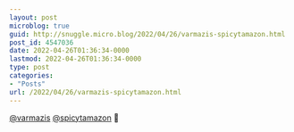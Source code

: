 ```yaml
---
layout: post
microblog: true
guid: http://snuggle.micro.blog/2022/04/26/varmazis-spicytamazon.html
post_id: 4547036
date: 2022-04-26T01:36:34-0000
lastmod: 2022-04-26T01:36:34-0000
type: post
categories:
- "Posts"
url: /2022/04/26/varmazis-spicytamazon.html
---
```

<p><span class="h-card" translate="no"><a href="https://mstdn.social/@varmazis" class="u-url mention">@<span>varmazis</span></a></span> <span class="h-card" translate="no"><a href="https://tech.lgbt/@spicytamazon" class="u-url mention">@<span>spicytamazon</span></a></span> 🖖</p>
